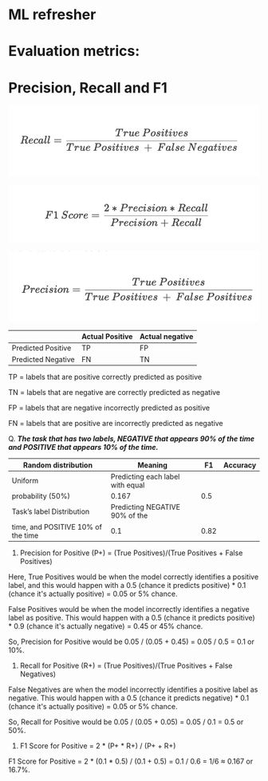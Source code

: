 # ML refresher

# Evaluation metrics:

# Precision, Recall and F1

![Untitled](/images/Precision,%20Recall%20and%20more1.png)

![Untitled](/images/Precision,%20Recall%20and%20more2.png)

![Untitled](/images/Precision,%20Recall%20and%20more3.png)

|  | Actual Positive | Actual negative |
| --- | --- | --- |
| Predicted Positive | TP | FP |
| Predicted Negative | FN | TN |

TP = labels that are positive correctly predicted as positive

TN = labels that are negative are correctly predicted as negative

FP = labels that are negative incorrectly predicted as positive

FN = labels that are positive are incorrectly predicted as negative

Q. ***The task that has two labels, NEGATIVE that appears 90% of the
time and POSITIVE that appears 10% of the time.*** 

| Random distribution | Meaning | F1 | Accuracy |
| --- | --- | --- | --- |
| Uniform | Predicting each label with equal
probability (50%) | 0.167 | 0.5 |
| Task’s label Distribution | Predicting NEGATIVE 90% of the
time, and POSITIVE 10% of the time | 0.1  | 0.82 |
1. Precision for Positive (P+) = (True Positives)/(True Positives + False Positives)

Here, True Positives would be when the model correctly identifies a positive label, and this would happen with a 0.5 (chance it predicts positive) * 0.1 (chance it's actually positive) = 0.05 or 5% chance.

False Positives would be when the model incorrectly identifies a negative label as positive. This would happen with a 0.5 (chance it predicts positive) * 0.9 (chance it's actually negative) = 0.45 or 45% chance.

So, Precision for Positive would be 0.05 / (0.05 + 0.45) = 0.05 / 0.5 = 0.1 or 10%.

1. Recall for Positive (R+) = (True Positives)/(True Positives + False Negatives)

False Negatives are when the model incorrectly identifies a positive label as negative. This would happen with a 0.5 (chance it predicts negative) * 0.1 (chance it's actually positive) = 0.05 or 5% chance.

So, Recall for Positive would be 0.05 / (0.05 + 0.05) = 0.05 / 0.1 = 0.5 or 50%.

1. F1 Score for Positive = 2 * (P+ * R+) / (P+ + R+)

F1 Score for Positive = 2 * (0.1 * 0.5) / (0.1 + 0.5) = 0.1 / 0.6 = 1/6 ≈ 0.167 or 16.7%.